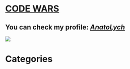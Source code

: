 # [**CODE WARS**](www.codewars.com/r/tV9SHw)
## You can check my profile: [*AnatoLych*](https://www.codewars.com/users/devsalinas)
![](https://www.codewars.com/users/devsalinas/badges/large)
# Categories
